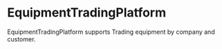# EquipmentTradingPlatform
EquipmentTradingPlatform supports  Trading equipment by company and customer.
